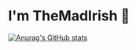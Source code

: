 # I'm TheMadIrish 👋

[![Anurag's GitHub stats](https://github-readme-stats.vercel.app/api?username=TheMadIrish)](https://github.com/TheMadIrish/github-readme-stats)

